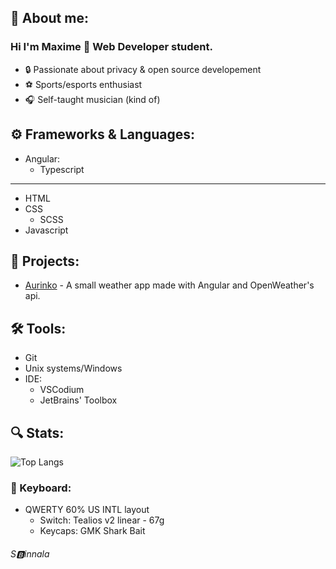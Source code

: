 ## :speech_balloon: About me: 

### Hi I'm Maxime 🤡 Web Developer student.

* :lock: Passionate about privacy & open source developement
* :soccer: Sports/esports enthusiast
* :headphones: Self-taught musician (kind of)


## :gear: Frameworks & Languages: 
* Angular:
  * Typescript
<hr>

* HTML
* CSS
  * SCSS
* Javascript

## :construction: Projects: 

* [Aurinko](https://github.com/RangoDisco/Aurinko) - A small weather app made with Angular and OpenWeather's api. 


## 🛠️ Tools: 
* Git
* Unix systems/Windows
* IDE:
  * VSCodium
  * JetBrains' Toolbox


## :mag: Stats:

![Top Langs](https://github-readme-stats.vercel.app/api/top-langs/?username=RangoDisco&layout=compact&theme=dark)


### :gem: Keyboard: 
* QWERTY 60% US INTL layout
  * Switch: Tealios v2 linear - 67g
  * Keycaps: GMK Shark Bait



###### S:b:innala
